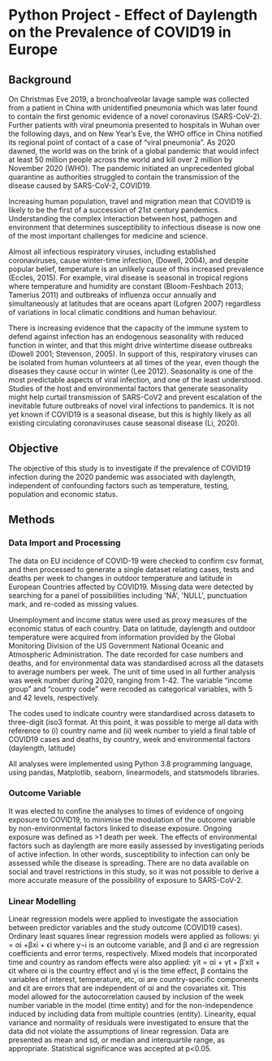 # Python Project - Effect of Daylength on the Prevalence of COVID19 in Europe 

## Background
On Christmas Eve 2019, a bronchoalveolar lavage sample was collected from a patient in China with unidentified pneumonia which was later found to contain the first genomic evidence of a novel coronavirus (SARS-CoV-2).  Further patients with viral pneumonia presented to hospitals in Wuhan over the following days, and on New Year’s Eve, the WHO office in China notified its regional point of contact of a case of “viral pneumonia”.  As 2020 dawned, the world was on the brink of a global pandemic that would infect at least 50 million people across the world and kill over 2 million by November 2020 (WHO).  The pandemic initiated an unprecedented global quarantine as authorities struggled to contain the transmission of the disease caused by SARS-CoV-2, COVID19.  

Increasing human population, travel and migration mean that COVID19 is likely to be the first of a succession of 21st century pandemics.  Understanding the complex interaction between host, pathogen and environment that determines susceptibility to infectious disease is now one of the most important challenges for medicine and science. 

Almost all infectious respiratory viruses, including established coronaviruses, cause winter-time infection, (Dowell, 2004), and despite popular belief, temperature is an unlikely cause of this increased prevalence (Eccles, 2015).  For example, viral disease is seasonal in tropical regions where temperature and humidity are constant (Bloom-Feshbach 2013; Tamerius 2011) and outbreaks of influenza occur annually and simultaneously at latitudes that are oceans apart (Lofgren 2007) regardless of variations in local climatic conditions and human behaviour. 

There is increasing evidence that the capacity of the immune system to defend against infection has an endogenous seasonality with reduced function in winter, and that this might drive wintertime disease outbreaks (Dowell 2001; Stevenson, 2005).  In support of this, respiratory viruses can be isolated from human volunteers at all times of the year, even though the diseases they cause occur in winter (Lee 2012).  Seasonality is one of the most predictable aspects of viral infection, and one of the least understood.  Studies of the host and environmental factors that generate seasonality might help curtail transmission of SARS-CoV2 and prevent escalation of the inevitable future outbreaks of novel viral infections to pandemics.  It is not yet known if COVID19 is a seasonal disease, but this is highly likely as all existing circulating coronaviruses cause seasonal disease (Li, 2020). 


##	Objective 
The objective of this study is to investigate if the prevalence of COVID19 infection during the 2020 pandemic was associated with daylength, independent of confounding factors such as temperature, testing, population and economic status.

## Methods
### Data Import and Processing
The data on EU incidence of COVID-19 were checked to confirm csv format, and then processed to generate a single dataset relating cases, tests and deaths per week to changes in outdoor temperature and latitude in European Countries affected by COVID19.  Missing data were detected by searching for a panel of possibilities including 'NA', 'NULL', punctuation mark, and re-coded as missing values.

Unemployment and income status were used as proxy measures of the economic status of each country.  Data on latitude, daylength and outdoor temperature were acquired from information provided by the Global Monitoring Division of the US Government National Oceanic and Atmospheric Administration.  The date recorded for case numbers and deaths, and for environmental data was standardised across all the datasets to average numbers per week.  The unit of time used in all further analysis was week number during 2020, ranging from 1-42.  The variable “income group” and “country code” were recoded as categorical variables, with 5 and 42 levels, respectively.

The codes used to indicate country were standardised across datasets to three-digit (iso3 format.  At this point, it was possible to merge all data with reference to (i) country name and (ii) week number to yield a final table of COVID19 cases and deaths, by country, week and environmental factors (daylength, latitude)

All analyses were implemented using Python 3.8 programming language, using pandas,
Matplotlib, seaborn, linearmodels, and statsmodels libraries.

### Outcome Variable 
It was elected to confine the analyses to times of evidence of ongoing exposure to COVID19, to minimise the modulation of the outcome variable by non-environmental factors linked to disease exposure.  Ongoing exposure was defined as >1 death per week.  The effects of environmental factors such as daylength are more easily assessed by investigating periods of active infection.  In other words, susceptibility to infection can only be assessed while the disease is spreading.  There are no data available on social and travel restrictions in this study, so it was not possible to derive a more accurate measure of the possibility of exposure to SARS-CoV-2. 

### Linear Modelling
Linear regression models were applied to investigate the association between predictor variables and the study outcome (COVID19 cases).  Ordinary least squares linear regression models were applied as follows: 
yi = αi +βxi + ϵi
where y¬i is an outcome variable, and β and ϵi are regression coefficients and error terms, respectively.  Mixed models that incorporated time and country as random effects were also  applied:
yit = αi + γt + β′xit + ϵit
where αi is the country effect and γi is the time effect, β contains the variables of interest, temperature, etc, αi are country-specific components and ϵit are errors that are independent of αi and the covariates xit.  This model allowed for the autocorrelation caused by inclusion of the week number variable in the model (time entity) and for the non-independence induced by including data from multiple countries (entity).
Linearity, equal variance and normality of residuals were investigated to ensure that the data did not violate the assumptions of linear regression.  Data are presented as mean and sd, or median and interquartile range, as appropriate.  Statistical significance was accepted at p<0.05.


